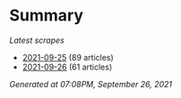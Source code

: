 # Summary
*Latest scrapes*
* [2021-09-25](https://github.com/nuuuwan/news_lk/blob/data/news_lk.2021-09-25.json) (89 articles)
* [2021-09-26](https://github.com/nuuuwan/news_lk/blob/data/news_lk.2021-09-26.json) (61 articles)

*Generated at 07:08PM, September 26, 2021*